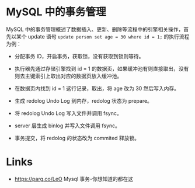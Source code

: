 # MySQL 中的事务管理

MySQL 中的事务管理概述了数据插入、更新、删除等流程中的引擎相关操作，首先以某个 update 语句 `update person set age = 30 where id = 1;` 的执行流程为例：

- 分配事务 ID，开启事务，获取锁，没有获取到锁则等待。

- 执行器先通过存储引擎找到 id = 1 的数据页，如果缓冲池有则直接取出，没有则去主键索引上取出对应的数据页放入缓冲池。

- 在数据页内找到 id = 1 这行记录，取出，将 age 改为 30 然后写入内存。

- 生成 redolog Undo Log 到内存，redolog 状态为 prepare。

- 将 redolog Undo Log 写入文件并调用 fsync。

- server 层生成 binlog 并写入文件调用 fsync。

- 事务提交，将 redolog 的状态改为 commited 释放锁。

# Links

- https://parg.co/LeO Mysql 事务-你想知道的都在这
